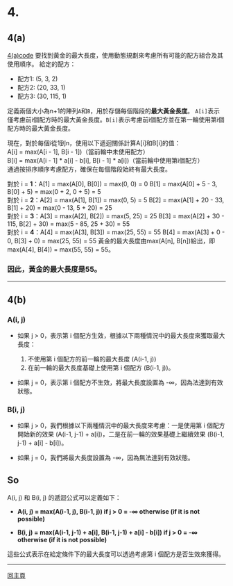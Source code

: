 # **4.** #  

## 4(a) ##

[4(a)code](https://github.com/Noircoda/algorithm_final/blob/main/4/max_length.py)
要找到黃金的最大長度，使用動態規劃來考慮所有可能的配方組合及其使用順序。
給定的配方：
- 配方1: (5, 3, 2) 
- 配方2: (20, 33, 1)
- 配方3: (30, 115, 1)  

定義兩個大小為n+1的陣列`A`和`B`，用於存儲每個階段的**最大黃金長度**。
`A[i]`表示僅考慮前i個配方時的最大黃金長度。`B[i]`表示考慮前i個配方並在第一輪使用第i個配方時的最大黃金長度。

現在，對於每個i從1到n，使用以下遞迴關係計算A[i]和B[i]的值：  
A[i] = max(A[i - 1], B[i - 1])（當前輪中未使用配方）  
B[i] = max(A[i - 1] * a[i] - b[i], B[i - 1] * a[i])（當前輪中使用第i個配方）  
通過按排序順序考慮配方，確保在每個階段始終有最大長度。 

對於 i = **1**：A[1] = max(A[0], B[0]) = max(0, 0) = 0 B[1] = max(A[0] + 5 - 3, B[0] + 5) = max(0 + 2, 0 + 5) = 5  
對於 i = **2**：A[2] = max(A[1], B[1]) = max(0, 5) = 5 B[2] = max(A[1] + 20 - 33, B[1] + 20) = max(0 - 13, 5 + 20) = 25  
對於 i = **3**：A[3] = max(A[2], B[2]) = max(5, 25) = 25 B[3] = max(A[2] + 30 - 115, B[2] + 30) = max(5 - 85, 25 + 30) = 55  
對於 i = **4**：A[4] = max(A[3], B[3]) = max(25, 55) = 55 B[4] = max(A[3] + 0 - 0, B[3] + 0) = max(25, 55) = 55
黃金的最大長度由max(A[n], B[n])給出，即max(A[4], B[4]) = max(55, 55) = 55。  
### **因此，黃金的最大長度是55。** ###
********************************  
## 4(b) ##
### **A(i, j)**  ###  
- 如果 j > 0，表示第 i 個配方生效，根據以下兩種情況中的最大長度來獲取最大長度：
  1. 不使用第 i 個配方的前一輪的最大長度 (A(i-1, j))
  2. 在前一輪的最大長度基礎上使用第 i 個配方 (B(i-1, j))。

- 如果 j = 0，表示第 i 個配方不生效，將最大長度設置為 -∞，因為法達到有效狀態。
### **B(i, j)**  ###  
- 如果 j > 0，我們根據以下兩種情況中的最大長度來考慮：一是使用第 i 個配方開始新的效果 (A(i-1, j-1) + a[i])，二是在前一輪的效果基礎上繼續效果 (B(i-1, j-1) + a[i] - b[i])。

- 如果 j = 0，我們將最大長度設置為 -∞，因為無法達到有效狀態。

## So
A(i, j) 和 B(i, j) 的遞迴公式可以定義如下：  
- **A(i, j) = max(A(i-1, j), B(i-1, j)) if j > 0 = -∞ otherwise (if it is not possible)**  

- **B(i, j) = max(A(i-1, j-1) + a[i], B(i-1, j-1) + a[i] - b[i]) if j > 0 = -∞ otherwise (if it is not possible)**  

這些公式表示在給定條件下的最大長度可以透過考慮第 i 個配方是否生效來獲得。

****************************************************************
[回主頁](https://github.com/Noircoda/algorithm_final/blob/82912cf601b3bac25ea72d4023940b8c1a658697)